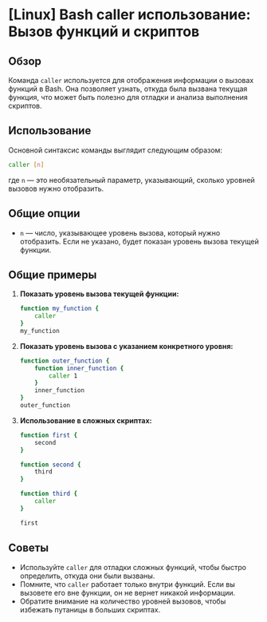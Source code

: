 # [Linux] Bash caller использование: Вызов функций и скриптов

## Обзор
Команда `caller` используется для отображения информации о вызовах функций в Bash. Она позволяет узнать, откуда была вызвана текущая функция, что может быть полезно для отладки и анализа выполнения скриптов.

## Использование
Основной синтаксис команды выглядит следующим образом:

```bash
caller [n]
```

где `n` — это необязательный параметр, указывающий, сколько уровней вызовов нужно отобразить.

## Общие опции
- `n` — число, указывающее уровень вызова, который нужно отобразить. Если не указано, будет показан уровень вызова текущей функции.

## Общие примеры

1. **Показать уровень вызова текущей функции:**
   ```bash
   function my_function {
       caller
   }
   my_function
   ```

2. **Показать уровень вызова с указанием конкретного уровня:**
   ```bash
   function outer_function {
       function inner_function {
           caller 1
       }
       inner_function
   }
   outer_function
   ```

3. **Использование в сложных скриптах:**
   ```bash
   function first {
       second
   }

   function second {
       third
   }

   function third {
       caller
   }

   first
   ```

## Советы
- Используйте `caller` для отладки сложных функций, чтобы быстро определить, откуда они были вызваны.
- Помните, что `caller` работает только внутри функций. Если вы вызовете его вне функции, он не вернет никакой информации.
- Обратите внимание на количество уровней вызовов, чтобы избежать путаницы в больших скриптах.